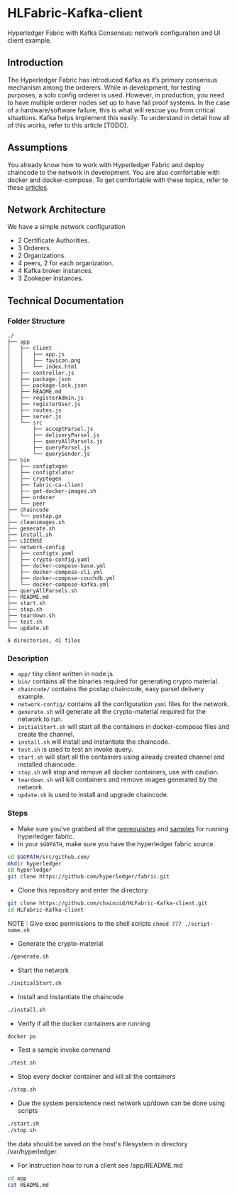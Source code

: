 # HLFabric-Kafka-client

Hyperledger Fabric with Kafka Consensus: network configuration and UI client example.

## Introduction

The Hyperledger Fabric has introduced Kafka as it’s primary consensus mechanism among the orderers. While in development, for testing purposes, a solo config orderer is used. However, in production, you need to have multiple orderer nodes set up to have fail proof systems. In the case of a hardware/software failure, this is what will rescue you from critical situations. Kafka helps implement this easily. To understand in detail how all of this works, refer to this article [TODO]. 


## Assumptions

You already know how to work with Hyperledger Fabric and deploy chaincode to the network in development. You are also comfortable with docker and docker-compose. To get comfortable with these topics, refer to these [articles](https://www.skcript.com/svr/blockchain/).


## Network Architecture

We have a simple network configuration
- 2 Certificate Authorities.
- 3 Orderers.
- 2 Organizations.
- 4 peers, 2 for each organization.
- 4 Kafka broker instances.
- 3 Zookeper instances.

## Technical Documentation

### Folder Structure
```
./
├── app
│   ├── client
│   │   ├── app.js
│   │   ├── favicon.png
│   │   └── index.html
│   ├── controller.js
│   ├── package.json
│   ├── package-lock.json
│   ├── README.md
│   ├── registerAdmin.js
│   ├── registerUser.js
│   ├── routes.js
│   ├── server.js
│   └── src
│       ├── acceptParsel.js
│       ├── deliveryParsel.js
│       ├── queryAllParsels.js
│       ├── queryParsel.js
│       └── querySender.js
├── bin
│   ├── configtxgen
│   ├── configtxlator
│   ├── cryptogen
│   ├── fabric-ca-client
│   ├── get-docker-images.sh
│   ├── orderer
│   └── peer
├── chaincode
│   └── postap.go
├── cleanimages.sh
├── generate.sh
├── install.sh
├── LICENSE
├── network-config
│   ├── configtx.yaml
│   ├── crypto-config.yaml
│   ├── docker-compose-base.yml
│   ├── docker-compose-cli.yml
│   ├── docker-compose-couchdb.yml
│   └── docker-compose-kafka.yml
├── queryAllParsels.sh
├── README.md
├── start.sh
├── stop.sh
├── teardown.sh
├── test.sh
└── update.sh

6 directories, 41 files

```
### Description

- `app/` tiny client written in node.js.
- `bin/` contains all the binaries required for generating crypto material.
- `chaincode/` contains the postap chaincode, easy parsel delivery example.
- `network-config/` contains all the configuration `yaml` files for the network.
- `generate.sh` will generate all the crypto-material required for the network to run.
- `initialStart.sh` will start all the containers in docker-compose files and create the channel.
- `install.sh` will install and instantiate the chaincode.
- `test.sh` is used to test an invoke query.
- `start.sh` will start all the containers using already created channel and installed chaincode.
- `stop.sh` will stop and remove all docker containers, use with caution.
- `teardown.sh` will kill containers and remove images generated by the network. 
- `update.sh` is used to install and upgrade chaincode.

### Steps

- Make sure you've grabbed all the [prerequisites](http://hyperledger-fabric.readthedocs.io/en/release-1.2/prereqs.html) and [samples](http://hyperledger-fabric.readthedocs.io/en/release-1.2/samples.html#) for running hyperledger fabric.
- In your `$GOPATH`, make sure you have the hyperledger fabric source.
```bash
cd $GOPATH/src/github.com/
mkdir hyperledger
cd hyperledger
git clone https://github.com/hyperledger/fabric.git
```
- Clone this repository and enter the directory.
```bash
git clone https://github.com/chainoid/HLFabric-Kafka-client.git
cd HLFabric-Kafka-client
```
NOTE : Give exec permissions to the shell scripts
```chmod 777 ./script-name.sh```
- Generate the crypto-material
```bash
./generate.sh
```
- Start the network
```bash
./initialStart.sh
```
- Install and Instantiate the chaincode
```bash
./install.sh
```
- Verify if all the docker containers are running
```bash
docker ps 
```
- Test a sample invoke command
```bash
./test.sh
```
- Stop every docker container and kill all the containers
```bash
./stop.sh
```
- Due the system persisitence next network up/down can be done using scripts
```bash
./start.sh
./stop.sh
```
the data should be saved on the host's filesystem in directory /var/hyperledger. 

- For Instruction how to run a client see /app/README.md
```bash
cd app
cat README.md
```
